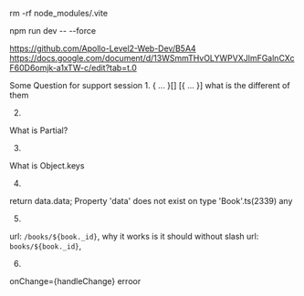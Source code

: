 rm -rf node_modules/.vite

npm run dev -- --force  

https://github.com/Apollo-Level2-Web-Dev/B5A4 
https://docs.google.com/document/d/13WSmmTHvOLYWPVXJlmFGalnCXcF60D6omjk-a1xTW-c/edit?tab=t.0


Some Question for support session
1.
{ ... }[]
[{ ... }] what is the different of them 

2.
What is Partial<T>?

3.
What is Object.keys

4.
return data.data; 
Property 'data' does not exist on type 'Book'.ts(2339)
any


5.
 url: `/books/${book._id}`, why it works is it should without slash url: `books/${book._id}`,

6.
onChange={handleChange} erroor 